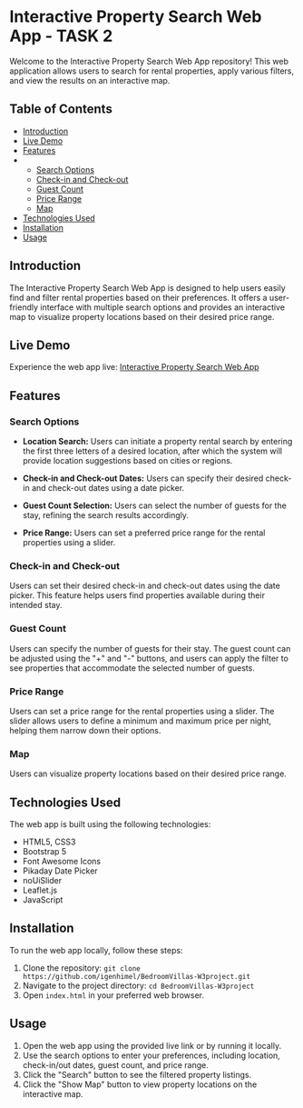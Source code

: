 # Interactive Property Search Web App - TASK 2

Welcome to the Interactive Property Search Web App repository! This web application allows users to search for rental properties, apply various filters, and view the results on an interactive map.

## Table of Contents

- [Introduction](#introduction)
- [Live Demo](#live-demo)
- [Features](#features)
- - [Search Options](#search-options)
  - [Check-in and Check-out](#check-in-and-check-out)
  - [Guest Count](#guest-count)
  - [Price Range](#price-range)
  - [Map](#Map)
- [Technologies Used](#technologies-used)
- [Installation](#installation)
- [Usage](#usage)


## Introduction

The Interactive Property Search Web App is designed to help users easily find and filter rental properties based on their preferences. It offers a user-friendly interface with multiple search options and provides an interactive map to visualize property locations based on their desired price range.

## Live Demo

Experience the web app live: [Interactive Property Search Web App](https://classy-meringue-8e3339.netlify.app/)

## Features

### Search Options

- **Location Search:** Users can initiate a property rental search by entering the first three letters of a desired location, after which the system will provide location suggestions based on cities or regions.

- **Check-in and Check-out Dates:** Users can specify their desired check-in and check-out dates using a date picker.

- **Guest Count Selection:** Users can select the number of guests for the stay, refining the search results accordingly.

- **Price Range:** Users can set a preferred price range for the rental properties using a slider.
  
### Check-in and Check-out

Users can set their desired check-in and check-out dates using the date picker. This feature helps users find properties available during their intended stay.

### Guest Count

Users can specify the number of guests for their stay. The guest count can be adjusted using the "+" and "-" buttons, and users can apply the filter to see properties that accommodate the selected number of guests.

### Price Range

Users can set a price range for the rental properties using a slider. The slider allows users to define a minimum and maximum price per night, helping them narrow down their options.

### Map

Users can visualize property locations based on their desired price range.

## Technologies Used

The web app is built using the following technologies:

- HTML5, CSS3
- Bootstrap 5
- Font Awesome Icons
- Pikaday Date Picker
- noUiSlider
- Leaflet.js
- JavaScript

## Installation

To run the web app locally, follow these steps:

1. Clone the repository: `git clone https://github.com/igenhimel/BedroomVillas-W3project.git`
2. Navigate to the project directory: `cd BedroomVillas-W3project`
3. Open `index.html` in your preferred web browser.

## Usage

1. Open the web app using the provided live link or by running it locally.
2. Use the search options to enter your preferences, including location, check-in/out dates, guest count, and price range.
3. Click the "Search" button to see the filtered property listings.
4. Click the "Show Map" button to view property locations on the interactive map.

